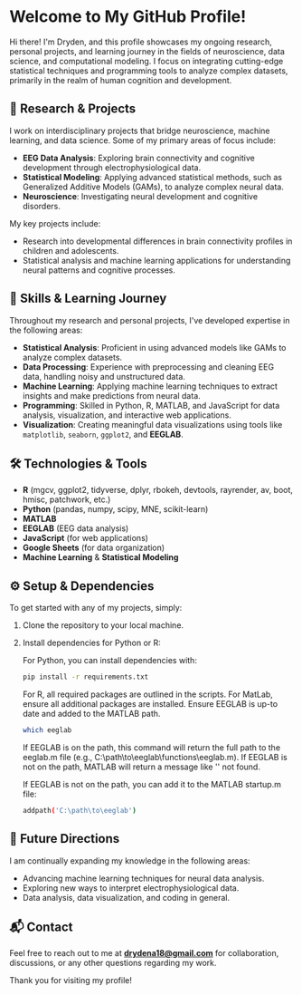# Welcome to My GitHub Profile!

Hi there! I'm Dryden, and this profile showcases my ongoing research, personal projects, and learning journey in the fields of neuroscience, data science, and computational modeling. I focus on integrating cutting-edge statistical techniques and programming tools to analyze complex datasets, primarily in the realm of human cognition and development.

## 🔬 Research & Projects

I work on interdisciplinary projects that bridge neuroscience, machine learning, and data science. Some of my primary areas of focus include:

- **EEG Data Analysis**: Exploring brain connectivity and cognitive development through electrophysiological data.
- **Statistical Modeling**: Applying advanced statistical methods, such as Generalized Additive Models (GAMs), to analyze complex neural data.
- **Neuroscience**: Investigating neural development and cognitive disorders.

My key projects include:
- Research into developmental differences in brain connectivity profiles in children and adolescents.
- Statistical analysis and machine learning applications for understanding neural patterns and cognitive processes.

## 🧠 Skills & Learning Journey

Throughout my research and personal projects, I've developed expertise in the following areas:

- **Statistical Analysis**: Proficient in using advanced models like GAMs to analyze complex datasets.
- **Data Processing**: Experience with preprocessing and cleaning EEG data, handling noisy and unstructured data.
- **Machine Learning**: Applying machine learning techniques to extract insights and make predictions from neural data.
- **Programming**: Skilled in Python, R, MATLAB, and JavaScript for data analysis, visualization, and interactive web applications.
- **Visualization**: Creating meaningful data visualizations using tools like `matplotlib`, `seaborn`, `ggplot2`, and **EEGLAB**.

## 🛠 Technologies & Tools

- **R** (mgcv, ggplot2, tidyverse, dplyr, rbokeh, devtools, rayrender, av, boot, hmisc, patchwork, etc.)
- **Python** (pandas, numpy, scipy, MNE, scikit-learn)
- **MATLAB**
- **EEGLAB** (EEG data analysis)
- **JavaScript** (for web applications)
- **Google Sheets** (for data organization)
- **Machine Learning** & **Statistical Modeling**

## ⚙️ Setup & Dependencies

To get started with any of my projects, simply:

1. Clone the repository to your local machine.
2. Install dependencies for Python or R:

   For Python, you can install dependencies with:
   ```bash
   pip install -r requirements.txt
   ```
   For R, all required packages are outlined in the scripts.
   For MatLab, ensure all additional packages are installed.
   Ensure EEGLAB is up-to date and added to the MATLAB path.
   ```bash
   which eeglab
   ```
	If EEGLAB is on the path, this command will return the full path to the eeglab.m file (e.g., C:\path\to\eeglab\functions\eeglab.m).
	If EEGLAB is not on the path, MATLAB will return a message like '' not found.

	If EEGLAB is not on the path, you can add it to the MATLAB startup.m file:
   ```bash
   addpath('C:\path\to\eeglab')

## 🚀 Future Directions

I am continually expanding my knowledge in the following areas:
- Advancing machine learning techniques for neural data analysis.
- Exploring new ways to interpret electrophysiological data.
- Data analysis, data visualization, and coding in general.

## 📬 Contact

Feel free to reach out to me at **drydena18@gmail.com** for collaboration, discussions, or any other questions regarding my work.

Thank you for visiting my profile!
